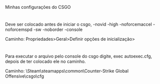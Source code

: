 Minhas configurações do CSGO

#

Deve ser colocado antes de iniciar o csgo, -novid -high -noforcemaccel -noforcemspd -sw -noborder -console

Caminho: Propriedades>Geral>Definir opções de inicialização>

#

Para executar o arquivo pelo console do csgo digite, exec autoexec.cfg, depois de ter colocado ele no caminho.

Caminho: \Steam\steamapps\common\Counter-Strike Global Offensive\csgo\cfg